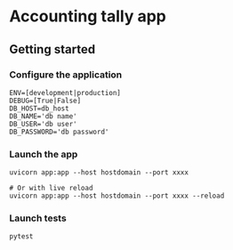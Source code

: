 # Accounting tally app

## Getting started

### Configure the application

```shell
ENV=[development|production]
DEBUG=[True|False]
DB_HOST=db_host
DB_NAME='db name'
DB_USER='db user'
DB_PASSWORD='db password'
```
### Launch the app

```shell
uvicorn app:app --host hostdomain --port xxxx
```

```shell
# Or with live reload
uvicorn app:app --host hostdomain --port xxxx --reload
```

### Launch tests

```shell
pytest
```
